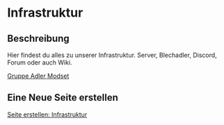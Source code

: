 # Infrastruktur

## Beschreibung
Hier findest du alles zu unserer Infrastruktur. Server, Blechadler, Discord, Forum oder auch Wiki.

[Gruppe Adler Modset](gruppe-adler-modset.html)

## Eine Neue Seite erstellen
[Seite erstellen: Infrastruktur](https://github.com/gruppe-adler/vuepress-wiki/new/master/docs/de/infrastruktur)